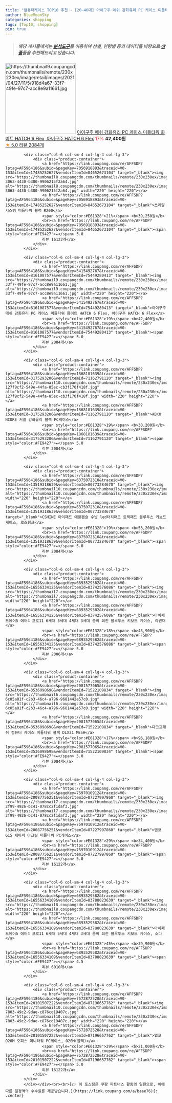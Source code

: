 ```yaml
---
title: "컴퓨터케이스 TOP10 추천 - [20~40대] 아이구주 메쉬 강화유리 PC 케이스 미들타워 화이트 HATCH 6 Flex, 아이구주 HATCH 6 Flex"
author: BlueMoonSky
categories: shopping
tags: [Top10, shopping]
pin: true
---
```


> ##### 해당 게시물에서는 [**분석도구**](https://itemscout.io/)를 이용하여 **성별**, **연령별** 등의 데이터를 바탕으로 [**상품**](https://link.coupang.com/a/baae76)들을 추천해드리고 있습니다.
<div class="container"><div class="row">
            <div class="col-6 col-sm-4 col-lg-4 col-lg-3">
                <div class="product-container">
                    <a href="https://link.coupang.com/re/AFFSDP?lptag=AF5964186&subid=&pageKey=5415492767&traceid=V0-153&itemId=8161087577&vendorItemId=75449280413" target="_blank"><img src="https://thumbnail9.coupangcdn.com/thumbnails/remote/230x230ex/image/retail/images/2021/04/27/11/5/918d4a67-33f7-49fe-97c7-acc8e9a11661.jpg" alt="https://thumbnail9.coupangcdn.com/thumbnails/remote/230x230ex/image/retail/images/2021/04/27/11/5/918d4a67-33f7-49fe-97c7-acc8e9a11661.jpg" width="220" height="220"></a>
                    <a href="https://link.coupang.com/re/AFFSDP?lptag=AF5964186&subid=&pageKey=5415492767&traceid=V0-153&itemId=8161087577&vendorItemId=75449280413" target="_blank">아이구주 메쉬 강화유리 PC 케이스 미들타워 화이트 HATCH 6 Flex, 아이구주 HATCH 6 Flex</a>
                    <span style="color:#E61328">17%</span> <b>42,400원</b>
                    <br><a href="https://link.coupang.com/re/AFFSDP?lptag=AF5964186&subid=&pageKey=5415492767&traceid=V0-153&itemId=8161087577&vendorItemId=75449280413" target="_blank"><span style="color:#FE9427">★</span> 5.0
                    리뷰 2084개</a>
                </div>
            </div>
            
            <div class="col-6 col-sm-4 col-lg-4 col-lg-3">
                <div class="product-container">
                    <a href="https://link.coupang.com/re/AFFSDP?lptag=AF5964186&subid=&pageKey=7056918893&traceid=V0-153&itemId=17485252627&vendorItemId=84652673104" target="_blank"><img src="https://thumbnail8.coupangcdn.com/thumbnails/remote/230x230ex/image/retail/images/2023/01/11/10/6/b2e49c48-3063-4430-b380-9906215f2a64.jpg" alt="https://thumbnail8.coupangcdn.com/thumbnails/remote/230x230ex/image/retail/images/2023/01/11/10/6/b2e49c48-3063-4430-b380-9906215f2a64.jpg" width="220" height="220"></a>
                    <a href="https://link.coupang.com/re/AFFSDP?lptag=AF5964186&subid=&pageKey=7056918893&traceid=V0-153&itemId=17485252627&vendorItemId=84652673104" target="_blank">쓰리알시스템 미들타워 블랙 R200</a>
                    <span style="color:#E61328">21%</span> <b>39,250원</b>
                    <br><a href="https://link.coupang.com/re/AFFSDP?lptag=AF5964186&subid=&pageKey=7056918893&traceid=V0-153&itemId=17485252627&vendorItemId=84652673104" target="_blank"><span style="color:#FE9427">★</span> 5.0
                    리뷰 16122개</a>
                </div>
            </div>
            
            <div class="col-6 col-sm-4 col-lg-4 col-lg-3">
                <div class="product-container">
                    <a href="https://link.coupang.com/re/AFFSDP?lptag=AF5964186&subid=&pageKey=5415492767&traceid=V0-153&itemId=8161087577&vendorItemId=75449280413" target="_blank"><img src="https://thumbnail9.coupangcdn.com/thumbnails/remote/230x230ex/image/retail/images/2021/04/27/11/5/918d4a67-33f7-49fe-97c7-acc8e9a11661.jpg" alt="https://thumbnail9.coupangcdn.com/thumbnails/remote/230x230ex/image/retail/images/2021/04/27/11/5/918d4a67-33f7-49fe-97c7-acc8e9a11661.jpg" width="220" height="220"></a>
                    <a href="https://link.coupang.com/re/AFFSDP?lptag=AF5964186&subid=&pageKey=5415492767&traceid=V0-153&itemId=8161087577&vendorItemId=75449280413" target="_blank">아이구주 메쉬 강화유리 PC 케이스 미들타워 화이트 HATCH 6 Flex, 아이구주 HATCH 6 Flex</a>
                    <span style="color:#E61328">19%</span> <b>42,400원</b>
                    <br><a href="https://link.coupang.com/re/AFFSDP?lptag=AF5964186&subid=&pageKey=5415492767&traceid=V0-153&itemId=8161087577&vendorItemId=75449280413" target="_blank"><span style="color:#FE9427">★</span> 5.0
                    리뷰 2084개</a>
                </div>
            </div>
            
            <div class="col-6 col-sm-4 col-lg-4 col-lg-3">
                <div class="product-container">
                    <a href="https://link.coupang.com/re/AFFSDP?lptag=AF5964186&subid=&pageKey=1868181639&traceid=V0-153&itemId=3175293206&vendorItemId=71162791120" target="_blank"><img src="https://thumbnail10.coupangcdn.com/thumbnails/remote/230x230ex/image/retail/images/259063652422600-127f9cf2-549e-44fa-85ec-cb3f170f418f.jpg" alt="https://thumbnail10.coupangcdn.com/thumbnails/remote/230x230ex/image/retail/images/259063652422600-127f9cf2-549e-44fa-85ec-cb3f170f418f.jpg" width="220" height="220"></a>
                    <a href="https://link.coupang.com/re/AFFSDP?lptag=AF5964186&subid=&pageKey=1868181639&traceid=V0-153&itemId=3175293206&vendorItemId=71162791120" target="_blank">ABKO NCORE 커넬 강화유리 블랙 PC케이스</a>
                    <span style="color:#E61328">19%</span> <b>30,200원</b>
                    <br><a href="https://link.coupang.com/re/AFFSDP?lptag=AF5964186&subid=&pageKey=1868181639&traceid=V0-153&itemId=3175293206&vendorItemId=71162791120" target="_blank"><span style="color:#FE9427">★</span> 5.0
                    리뷰 2084개</a>
                </div>
            </div>
            
            <div class="col-6 col-sm-4 col-lg-4 col-lg-3">
                <div class="product-container">
                    <a href="https://link.coupang.com/re/AFFSDP?lptag=AF5964186&subid=&pageKey=6375072310&traceid=V0-153&itemId=13519318639&vendorItemId=80773284670" target="_blank"><img src="https://thumbnail10.coupangcdn.com/thumbnails/remote/230x230ex/image/vendor_inventory/dca3/065acf34f503dacd54330350d6729770d09a7b9ab688520f7db45c268757.jpg" alt="https://thumbnail10.coupangcdn.com/thumbnails/remote/230x230ex/image/vendor_inventory/dca3/065acf34f503dacd54330350d6729770d09a7b9ab688520f7db45c268757.jpg" width="220" height="220"></a>
                    <a href="https://link.coupang.com/re/AFFSDP?lptag=AF5964186&subid=&pageKey=6375072310&traceid=V0-153&itemId=13519318639&vendorItemId=80773284670" target="_blank">CSHINE 아이패드 애플펜슬 수납 led터치패드 트랙패드 블루투스 키보드 케이스, 로즈핑크</a>
                    <span style="color:#E61328">19%</span> <b>53,200원</b>
                    <br><a href="https://link.coupang.com/re/AFFSDP?lptag=AF5964186&subid=&pageKey=6375072310&traceid=V0-153&itemId=13519318639&vendorItemId=80773284670" target="_blank"><span style="color:#FE9427">★</span> 5.0
                    리뷰 2084개</a>
                </div>
            </div>
            
            <div class="col-6 col-sm-4 col-lg-4 col-lg-3">
                <div class="product-container">
                    <a href="https://link.coupang.com/re/AFFSDP?lptag=AF5964186&subid=&pageKey=6893529582&traceid=V0-153&itemId=16556334125&vendorItemId=83742576086" target="_blank"><img src="https://thumbnail7.coupangcdn.com/thumbnails/remote/230x230ex/image/vendor_inventory/0cea/fb90cd84c43c9474678e631099c66ee537561a83f63109afad03220638f6.jpg" alt="https://thumbnail7.coupangcdn.com/thumbnails/remote/230x230ex/image/vendor_inventory/0cea/fb90cd84c43c9474678e631099c66ee537561a83f63109afad03220638f6.jpg" width="220" height="220"></a>
                    <a href="https://link.coupang.com/re/AFFSDP?lptag=AF5964186&subid=&pageKey=6893529582&traceid=V0-153&itemId=16556334125&vendorItemId=83742576086" target="_blank">아이패드에어5 에어4 프로11 6세대 5세대 4세대 3세대 콤비 회전 블루투스 키보드 케이스, 라벤더</a>
                    <span style="color:#E61328">18%</span> <b>43,900원</b>
                    <br><a href="https://link.coupang.com/re/AFFSDP?lptag=AF5964186&subid=&pageKey=6893529582&traceid=V0-153&itemId=16556334125&vendorItemId=83742576086" target="_blank"><span style="color:#FE9427">★</span> 5.0
                    리뷰 2006개</a>
                </div>
            </div>
            
            <div class="col-6 col-sm-4 col-lg-4 col-lg-3">
                <div class="product-container">
                    <a href="https://link.coupang.com/re/AFFSDP?lptag=AF5964186&subid=&pageKey=2081577065&traceid=V0-153&itemId=3536098698&vendorItemId=71522109834" target="_blank"><img src="https://thumbnail6.coupangcdn.com/thumbnails/remote/230x230ex/image/retail/images/8939351419311171-6c05a01f-c2b3-46c4-a796-9681442e57c0.jpg" alt="https://thumbnail6.coupangcdn.com/thumbnails/remote/230x230ex/image/retail/images/8939351419311171-6c05a01f-c2b3-46c4-a796-9681442e57c0.jpg" width="220" height="220"></a>
                    <a href="https://link.coupang.com/re/AFFSDP?lptag=AF5964186&subid=&pageKey=2081577065&traceid=V0-153&itemId=3536098698&vendorItemId=71522109834" target="_blank">다크프래쉬 컴퓨터 케이스 미들타워 블랙 DLX21 MESH</a>
                    <span style="color:#E61328">17%</span> <b>96,180원</b>
                    <br><a href="https://link.coupang.com/re/AFFSDP?lptag=AF5964186&subid=&pageKey=2081577065&traceid=V0-153&itemId=3536098698&vendorItemId=71522109834" target="_blank"><span style="color:#FE9427">★</span> 5.0
                    리뷰 2084개</a>
                </div>
            </div>
            
            <div class="col-6 col-sm-4 col-lg-4 col-lg-3">
                <div class="product-container">
                    <a href="https://link.coupang.com/re/AFFSDP?lptag=AF5964186&subid=&pageKey=7597010912&traceid=V0-153&itemId=20087756251&vendorItemId=87227997860" target="_blank"><img src="https://thumbnail7.coupangcdn.com/thumbnails/remote/230x230ex/image/retail/images/2023/09/18/18/3/718aecb7-2f99-4926-bc41-078cc2f1daf3.jpg" alt="https://thumbnail7.coupangcdn.com/thumbnails/remote/230x230ex/image/retail/images/2023/09/18/18/3/718aecb7-2f99-4926-bc41-078cc2f1daf3.jpg" width="220" height="220"></a>
                    <a href="https://link.coupang.com/re/AFFSDP?lptag=AF5964186&subid=&pageKey=7597010912&traceid=V0-153&itemId=20087756251&vendorItemId=87227997860" target="_blank">앱코 G15 세이퍼 아크릴 미들타워 PC케이스</a>
                    <span style="color:#E61328">29%</span> <b>34,400원</b>
                    <br><a href="https://link.coupang.com/re/AFFSDP?lptag=AF5964186&subid=&pageKey=7597010912&traceid=V0-153&itemId=20087756251&vendorItemId=87227997860" target="_blank"><span style="color:#FE9427">★</span> 5.0
                    리뷰 16122개</a>
                </div>
            </div>
            
            <div class="col-6 col-sm-4 col-lg-4 col-lg-3">
                <div class="product-container">
                    <a href="https://link.coupang.com/re/AFFSDP?lptag=AF5964186&subid=&pageKey=6893529582&traceid=V0-153&itemId=16556334109&vendorItemId=83788023639" target="_blank"><img src="https://thumbnail8.coupangcdn.com/thumbnails/remote/230x230ex/image/vendor_inventory/f346/16a906e2efe3372c28f222a85a7692c8ba2bdaf90ab9154c648c6b5ec7e5.jpg" alt="https://thumbnail8.coupangcdn.com/thumbnails/remote/230x230ex/image/vendor_inventory/f346/16a906e2efe3372c28f222a85a7692c8ba2bdaf90ab9154c648c6b5ec7e5.jpg" width="220" height="220"></a>
                    <a href="https://link.coupang.com/re/AFFSDP?lptag=AF5964186&subid=&pageKey=6893529582&traceid=V0-153&itemId=16556334109&vendorItemId=83788023639" target="_blank">아이패드에어5 에어4 프로11 6세대 5세대 4세대 3세대 콤비 회전 블루투스 키보드 케이스, 소다</a>
                    <span style="color:#E61328">45%</span> <b>39,900원</b>
                    <br><a href="https://link.coupang.com/re/AFFSDP?lptag=AF5964186&subid=&pageKey=6893529582&traceid=V0-153&itemId=16556334109&vendorItemId=83788023639" target="_blank"><span style="color:#FE9427">★</span> 4.5
                    리뷰 6010개</a>
                </div>
            </div>
            
            <div class="col-6 col-sm-4 col-lg-4 col-lg-3">
                <div class="product-container">
                    <a href="https://link.coupang.com/re/AFFSDP?lptag=AF5964186&subid=&pageKey=7572872528&traceid=V0-153&itemId=20101507222&vendorItemId=87196657762" target="_blank"><img src="https://thumbnail10.coupangcdn.com/thumbnails/remote/230x230ex/image/retail/images/2023/09/15/11/0/127d9b43-7803-49c2-9dae-c876cd19407c.jpg" alt="https://thumbnail10.coupangcdn.com/thumbnails/remote/230x230ex/image/retail/images/2023/09/15/11/0/127d9b43-7803-49c2-9dae-c876cd19407c.jpg" width="220" height="220"></a>
                    <a href="https://link.coupang.com/re/AFFSDP?lptag=AF5964186&subid=&pageKey=7572872528&traceid=V0-153&itemId=20101507222&vendorItemId=87196657762" target="_blank">앱코 O20M 오피스 미니타워 PC케이스, O20M(블랙)</a>
                    <span style="color:#E61328">29%</span> <b>21,000원</b>
                    <br><a href="https://link.coupang.com/re/AFFSDP?lptag=AF5964186&subid=&pageKey=7572872528&traceid=V0-153&itemId=20101507222&vendorItemId=87196657762" target="_blank"><span style="color:#FE9427">★</span> 5.0
                    리뷰 16122개</a>
                </div>
            </div>
            </div></div><br><br>[👉 이 포스팅은 쿠팡 파트너스 활동의 일환으로, 이에 따른 일정액의 수수료를 제공받습니다.](https://link.coupang.com/a/baae76){: .center}